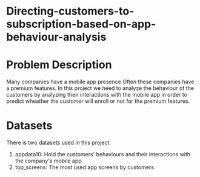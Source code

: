 # Directing-customers-to-subscription-based-on-app-behaviour-analysis

# Problem Description
Many companies have a mobile app presence Often these companies have a premium features.
In this project we need to analyze the behaviour of the customers by analyzing their interactions with the mobile app in order to predict wheather the customer will enroll or not for the premium features.


# Datasets
There is two datasets used in this project:
1. appdata10: Hold the customers' behaviours and their interactions with the company's mobile app.
2. top_screens: The most used app screens by customers.


